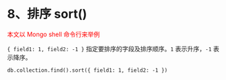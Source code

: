 # 8、排序 sort()

<font color='red'>本文以 Mongo shell 命令行来举例</font>

`{ field1: 1, field2: -1 }` 指定要排序的字段及排序顺序。`1` 表示升序，`-1` 表示降序。

```
db.collection.find().sort({ field1: 1, field2: -1 })
```
